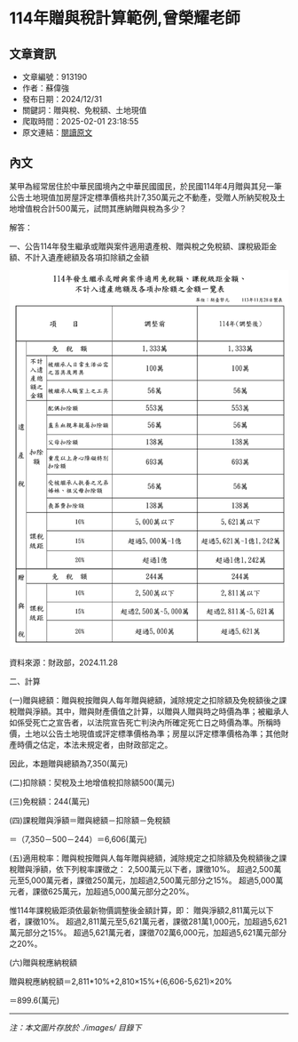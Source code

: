 # 114年贈與稅計算範例,曾榮耀老師

## 文章資訊
- 文章編號：913190
- 作者：蘇偉強
- 發布日期：2024/12/31
- 關鍵詞：贈與稅、免稅額、土地現值
- 爬取時間：2025-02-01 23:18:55
- 原文連結：[閱讀原文](https://real-estate.get.com.tw/Columns/detail.aspx?no=913190)

## 內文


某甲為經常居住於中華民國境內之中華民國國民，於民國114年4月贈與其兒一筆公告土地現值加房屋評定標準價格共計7,350萬元之不動產，受贈人所納契稅及土地增值稅合計500萬元，試問其應納贈與稅為多少？


解答：


一、公告114年發生繼承或贈與案件適用遺產稅、贈與稅之免稅額、課稅級距金額、不計入遺產總額及各項扣除額之金額



![圖片](./images/913190_b01af43a185535c257862760effa98f8.png)



資料來源：財政部，2024.11.28


二、計算


(一)贈與總額：贈與稅按贈與人每年贈與總額，減除規定之扣除額及免稅額後之課稅贈與淨額。其中，贈與財產價值之計算，以贈與人贈與時之時價為準；被繼承人如係受死亡之宣告者，以法院宣告死亡判決內所確定死亡日之時價為準。所稱時價，土地以公告土地現值或評定標準價格為準；房屋以評定標準價格為準；其他財產時價之估定，本法未規定者，由財政部定之。


因此，本題贈與總額為7,350(萬元)


(二)扣除額：契稅及土地增值稅扣除額500(萬元)


(三)免稅額：244(萬元)


(四)課稅贈與淨額＝贈與總額－扣除額－免稅額


＝（7,350－500－244）＝6,606(萬元)


(五)適用稅率：贈與稅按贈與人每年贈與總額，減除規定之扣除額及免稅額後之課稅贈與淨額，依下列稅率課徵之：
2,500萬元以下者，課徵10%。
超過2,500萬元至5,000萬元者，課徵250萬元，加超過2,500萬元部分之15%。
超過5,000萬元者，課徵625萬元，加超過5,000萬元部分之20%。


惟114年課稅級距須依最新物價調整後金額計算，即：
贈與淨額2,811萬元以下者，課徵10%。
超過2,811萬元至5,621萬元者，課徵281萬1,000元，加超過5,621萬元部分之15%。
超過5,621萬元者，課徵702萬6,000元，加超過5,621萬元部分之20%。


(六)贈與稅應納稅額


贈與稅應納稅額＝2,811*10%+2,810×15%+(6,606-5,621)×20%


＝899.6(萬元)

---
*注：本文圖片存放於 ./images/ 目錄下*
